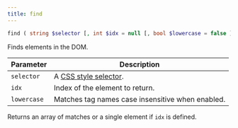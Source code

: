 ```yaml
---
title: find
---
```


```php
find ( string $selector [, int $idx = null [, bool $lowercase = false ]] ) : mixed
```

Finds elements in the DOM.

| Parameter     | Description
| ---------     | -----------
| `selector`    | A [CSS style selector](/HtmlNode/find).
| `idx`         | Index of the element to return.
| `lowercase`   | Matches tag names case insensitive when enabled.

Returns an array of matches or a single element if `idx` is defined.